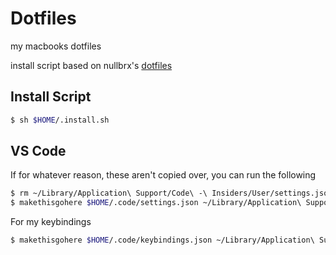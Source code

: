 # Dotfiles

my macbooks dotfiles

install script based on nullbrx's
[dotfiles](https://github.com/nullbrx/dotfiles)

## Install Script

```bash
$ sh $HOME/.install.sh
```

## VS Code

If for whatever reason, these aren't copied over, you can run the following

```bash
$ rm ~/Library/Application\ Support/Code\ -\ Insiders/User/settings.json
$ makethisgohere $HOME/.code/settings.json ~/Library/Application\ Support/Code\ -\ Insiders/User
```

For my keybindings

```bash
$ makethisgohere $HOME/.code/keybindings.json ~/Library/Application\ Support/Code\ -\ Insiders/User
```
